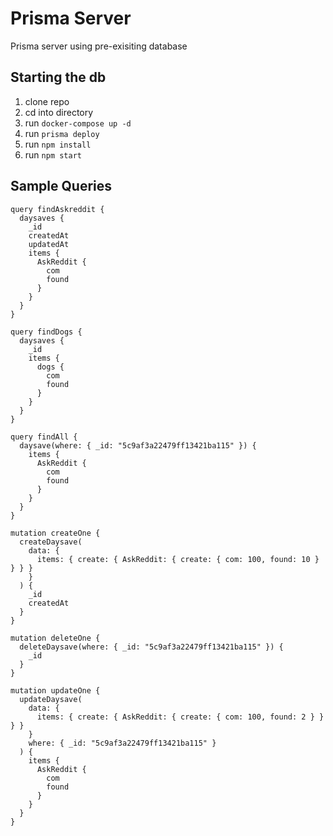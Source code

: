 # Prisma Server

Prisma server using pre-exisiting database

## Starting the db

1. clone repo
2. cd into directory
3. run `docker-compose up -d`
4. run `prisma deploy`
5. run `npm install`
6. run `npm start`

## Sample Queries

```
query findAskreddit {
  daysaves {
    _id
    createdAt
    updatedAt
    items {
      AskReddit {
        com
        found
      }
    }
  }
}

query findDogs {
  daysaves {
    _id
    items {
      dogs {
        com
        found
      }
    }
  }
}

query findAll {
  daysave(where: { _id: "5c9af3a22479ff13421ba115" }) {
    items {
      AskReddit {
        com
        found
      }
    }
  }
}

mutation createOne {
  createDaysave(
    data: {
      items: { create: { AskReddit: { create: { com: 100, found: 10 } } } }
    }
  ) {
    _id
    createdAt
  }
}

mutation deleteOne {
  deleteDaysave(where: { _id: "5c9af3a22479ff13421ba115" }) {
    _id
  }
}

mutation updateOne {
  updateDaysave(
    data: {
      items: { create: { AskReddit: { create: { com: 100, found: 2 } } } }
    }
    where: { _id: "5c9af3a22479ff13421ba115" }
  ) {
    items {
      AskReddit {
        com
        found
      }
    }
  }
}
```